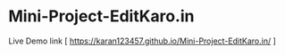 # Mini-Project-EditKaro.in

Live Demo link [ https://karan123457.github.io/Mini-Project-EditKaro.in/ ]
